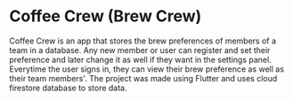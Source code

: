 # Coffee Crew (Brew Crew)
Coffee Crew is an app that stores the brew preferences of members of a team in a database. Any new member or user can register and set their preference and later change it as well if they want in the settings panel. Everytime the user signs in, they can view their brew preference as well as their team members'.
The project was made using Flutter and uses cloud firestore database to store data.
